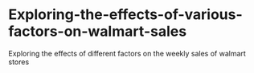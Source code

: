 # Exploring-the-effects-of-various-factors-on-walmart-sales
Exploring the effects of different factors on the weekly sales of walmart stores
